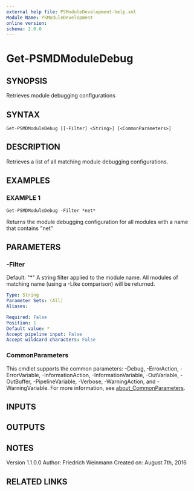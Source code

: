 ```yaml
---
external help file: PSModuleDevelopment-help.xml
Module Name: PSModuleDevelopment
online version:
schema: 2.0.0
---
```


# Get-PSMDModuleDebug

## SYNOPSIS
Retrieves module debugging configurations

## SYNTAX

```
Get-PSMDModuleDebug [[-Filter] <String>] [<CommonParameters>]
```

## DESCRIPTION
Retrieves a list of all matching module debugging configurations.

## EXAMPLES

### EXAMPLE 1
```
Get-PSMDModuleDebug -Filter *net*
```

Returns the module debugging configuration for all modules with a name that contains "net"

## PARAMETERS

### -Filter
Default: "*"
A string filter applied to the module name.
All modules of matching name (using a -Like comparison) will be returned.

```yaml
Type: String
Parameter Sets: (All)
Aliases:

Required: False
Position: 1
Default value: *
Accept pipeline input: False
Accept wildcard characters: False
```

### CommonParameters
This cmdlet supports the common parameters: -Debug, -ErrorAction, -ErrorVariable, -InformationAction, -InformationVariable, -OutVariable, -OutBuffer, -PipelineVariable, -Verbose, -WarningAction, and -WarningVariable. For more information, see [about_CommonParameters](http://go.microsoft.com/fwlink/?LinkID=113216).

## INPUTS

## OUTPUTS

## NOTES
Version 1.1.0.0
         Author: Friedrich Weinmann
         Created on: August 7th, 2016

## RELATED LINKS

